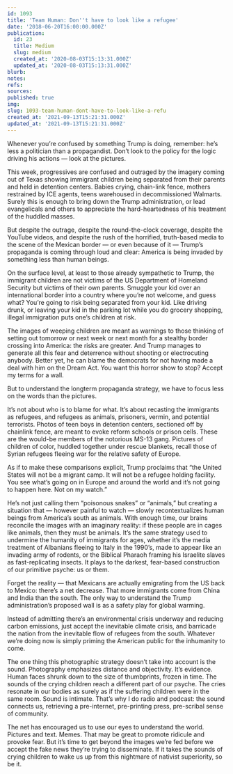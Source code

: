 ```yaml
---
id: 1093
title: 'Team Human: Don''t have to look like a refugee'
date: '2018-06-20T16:00:00.000Z'
publication:
  id: 23
  title: Medium
  slug: medium
  created_at: '2020-08-03T15:13:31.000Z'
  updated_at: '2020-08-03T15:13:31.000Z'
blurb: 
notes: 
refs: 
sources: 
published: true
img: 
slug: 1093-team-human-dont-have-to-look-like-a-refu
created_at: '2021-09-13T15:21:31.000Z'
updated_at: '2021-09-13T15:21:31.000Z'
---
```

Whenever you’re confused by something Trump is doing, remember: he’s less a politician than a propagandist. Don’t look to the policy for the logic driving his actions — look at the pictures.

This week, progressives are confused and outraged by the imagery coming out of Texas showing immigrant children being separated from their parents and held in detention centers. Babies crying, chain-link fence, mothers restrained by ICE agents, teens warehoused in decommissioned Walmarts. Surely this is enough to bring down the Trump administration, or lead evangelicals and others to appreciate the hard-heartedness of his treatment of the huddled masses.

But despite the outrage, despite the round-the-clock coverage, despite the YouTube videos, and despite the rush of the horrified, truth-based media to the scene of the Mexican border — or even because of it — Trump’s propaganda is coming through loud and clear: America is being invaded by something less than human beings.

On the surface level, at least to those already sympathetic to Trump, the immigrant children are not victims of the US Department of Homeland Security but victims of their own parents. Smuggle your kid over an international border into a country where you’re not welcome, and guess what? You’re going to risk being separated from your kid. Like driving drunk, or leaving your kid in the parking lot while you do grocery shopping, illegal immigration puts one’s children at risk.

The images of weeping children are meant as warnings to those thinking of setting out tomorrow or next week or next month for a stealthy border crossing into America: the risks are greater. And Trump manages to generate all this fear and deterrence without shooting or electrocuting anybody. Better yet, he can blame the democrats for not having made a deal with him on the Dream Act. You want this horror show to stop? Accept my terms for a wall.

But to understand the longterm propaganda strategy, we have to focus less on the words than the pictures.

It’s not about who is to blame for what. It’s about recasting the immigrants as refugees, and refugees as animals, prisoners, vermin, and potential terrorists. Photos of teen boys in detention centers, sectioned off by chainlink fence, are meant to evoke reform schools or prison cells. These are the would-be members of the notorious MS-13 gang. Pictures of children of color, huddled together under rescue blankets, recall those of Syrian refugees fleeing war for the relative safety of Europe.

As if to make these comparisons explicit, Trump proclaims that “the United States will not be a migrant camp. It will not be a refugee holding facility. You see what’s going on in Europe and around the world and it’s not going to happen here. Not on my watch.”

He’s not just calling them “poisonous snakes” or “animals,” but creating a situation that — however painful to watch — slowly recontextualizes human beings from America’s south as animals. With enough time, our brains reconcile the images with an imaginary reality: if these people are in cages like animals, then they must be animals. It’s the same strategy used to undermine the humanity of immigrants for ages, whether it’s the media treatment of Albanians fleeing to Italy in the 1990’s, made to appear like an invading army of rodents, or the Biblical Pharaoh framing his Israelite slaves as fast-replicating insects. It plays to the darkest, fear-based construction of our primitive psyche: us or them.

Forget the reality — that Mexicans are actually emigrating from the US back to Mexico: there’s a net decrease. That more immigrants come from China and India than the south. The only way to understand the Trump administration’s proposed wall is as a safety play for global warming. 

Instead of admitting there’s an environmental crisis underway and reducing carbon emissions, just accept the inevitable climate crisis, and barricade the nation from the inevitable flow of refugees from the south. Whatever we’re doing now is simply priming the American public for the inhumanity to come.

The one thing this photographic strategy doesn’t take into account is the sound. Photography emphasizes distance and objectivity. It’s evidence. Human faces shrunk down to the size of thumbprints, frozen in time. The sounds of the crying children reach a different part of our psyche. The cries resonate in our bodies as surely as if the suffering children were in the same room. Sound is intimate. That’s why I do radio and podcast: the sound connects us, retrieving a pre-internet, pre-printing press, pre-scribal sense of community.

The net has encouraged us to use our eyes to understand the world. Pictures and text. Memes. That may be great to promote ridicule and provoke fear. But it’s time to get beyond the images we’re fed before we accept the fake news they’re trying to disseminate. If it takes the sounds of crying children to wake us up from this nightmare of nativist superiority, so be it.
